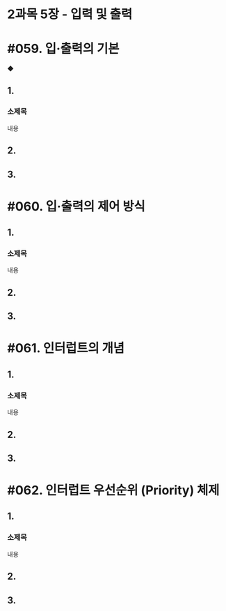 # 2과목 5장 - 입력 및 출력

# #059. 입·출력의 기본

◆

## 1.

### 소제목

내용

## 2.

## 3.

# #060. 입·출력의 제어 방식

## 1.

### 소제목

내용

## 2.

## 3.

# #061. 인터럽트의 개념

## 1.

### 소제목

내용

## 2.

## 3.

# #062. 인터럽트 우선순위 (Priority) 체제

## 1.

### 소제목

내용

## 2.

## 3.